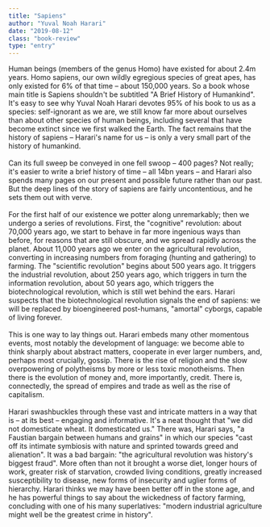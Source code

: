 ```yaml
---
title: "Sapiens"
author: "Yuval Noah Harari"
date: "2019-08-12"
class: "book-review"
type: "entry"
---
```


Human beings (members of the genus Homo) have existed for about 2.4m years. Homo sapiens, our own wildly egregious species of great apes, has only existed for 6% of that time – about 150,000 years. So a book whose main title is Sapiens shouldn't be subtitled "A Brief History of Humankind". It's easy to see why Yuval Noah Harari devotes 95% of his book to us as a species: self-ignorant as we are, we still know far more about ourselves than about other species of human beings, including several that have become extinct since we first walked the Earth. The fact remains that the history of sapiens – Harari's name for us – is only a very small part of the history of humankind.
<br />
<br />
Can its full sweep be conveyed in one fell swoop – 400 pages? Not really; it's easier to write a brief history of time – all 14bn years – and Harari also spends many pages on our present and possible future rather than our past. But the deep lines of the story of sapiens are fairly uncontentious, and he sets them out with verve.
<br />
<br />
For the first half of our existence we potter along unremarkably; then we undergo a series of revolutions. First, the "cognitive" revolution: about 70,000 years ago, we start to behave in far more ingenious ways than before, for reasons that are still obscure, and we spread rapidly across the planet. About 11,000 years ago we enter on the agricultural revolution, converting in increasing numbers from foraging (hunting and gathering) to farming. The "scientific revolution" begins about 500 years ago. It triggers the industrial revolution, about 250 years ago, which triggers in turn the information revolution, about 50 years ago, which triggers the biotechnological revolution, which is still wet behind the ears. Harari suspects that the biotechnological revolution signals the end of sapiens: we will be replaced by bioengineered post-humans, "amortal" cyborgs, capable of living forever.
<br />
<br />
This is one way to lay things out. Harari embeds many other momentous events, most notably the development of language: we become able to think sharply about abstract matters, cooperate in ever larger numbers, and, perhaps most crucially, gossip. There is the rise of religion and the slow overpowering of polytheisms by more or less toxic monotheisms. Then there is the evolution of money and, more importantly, credit. There is, connectedly, the spread of empires and trade as well as the rise of capitalism.
<br />
<br />
Harari swashbuckles through these vast and intricate matters in a way that is – at its best – engaging and informative. It's a neat thought that "we did not domesticate wheat. It domesticated us." There was, Harari says, "a Faustian bargain between humans and grains" in which our species "cast off its intimate symbiosis with nature and sprinted towards greed and alienation". It was a bad bargain: "the agricultural revolution was history's biggest fraud". More often than not it brought a worse diet, longer hours of work, greater risk of starvation, crowded living conditions, greatly increased susceptibility to disease, new forms of insecurity and uglier forms of hierarchy. Harari thinks we may have been better off in the stone age, and he has powerful things to say about the wickedness of factory farming, concluding with one of his many superlatives: "modern industrial agriculture might well be the greatest crime in history".
